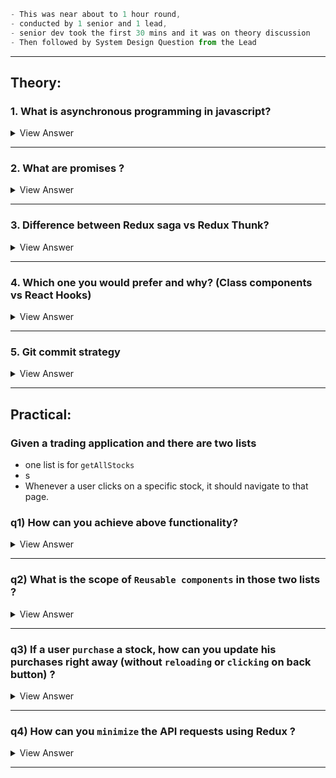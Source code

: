 ```js
- This was near about to 1 hour round,
- conducted by 1 senior and 1 lead,  
- senior dev took the first 30 mins and it was on theory discussion
- Then followed by System Design Question from the Lead
```

----
## Theory:

### 1. What is asynchronous programming in javascript?

<details>

- Asynchronous programming is a programming paradigm that **facilitates `non-blocking` operations**, 
- <ins>**allowing a program to perform tasks concurrently *without waiting for each task to complete* before moving on to the next one**</ins>.


#### Key Concepts of Asynchronous Programming:
1. **Non-blocking Operations**: 
   - In `synchronous` programming, the program execution **blocks or waits** for an operation to complete `before` moving to the next line of code. 
   - `Asynchronous` programming, however, `allows` the execution to proceed to the next operations **without** **waiting** for the previous ones to complete.
<br/>

2. **Concurrency**: 
   - `Asynchronous` programming **enables** **concurrency**, which involves <ins>**making progress on multiple tasks simultaneously**</ins>. 
   - This doesn't necessarily mean that tasks are completed at the same time but rather that <ins>**multiple tasks can be in progress at once**</ins>, optimizing the usage of available resources.
<br/>

3. **Event Loop**: 
   - Many `asynchronous` programming environments **use an event loop** that continuously checks for and manages events or tasks that need to be executed.
   - This loop plays a crucial role in managing and dispatching tasks as they become ready for execution.
<br/>

4. **Callbacks**: 
   - A common pattern in `asynchronous` programming involves `callbacks`. 
   - A callback is <ins>**a function that is specified to run after a task completes**</ins>. 
   - However, excessive use of callbacks can lead to complex and hard-to-manage code, often referred to as "`callback hell`."
<br/>

5. **Promises**: 
   - To `address` some of the challenges of callbacks, `promises` are used as abstractions that represent the completion or failure of an asynchronous operation. 
   - They <ins>**simplify the chaining of operations and improve error handling**.</ins>
<br/>

6. **Async/Await**: 
   - Modern programming languages like JavaScript implement `async/await` syntax <ins>**to make asynchronous code easier to write and read**.</ins> 
   - The `async` keyword is used to declare a function that handles asynchronous operations, 
   - and `await` is **used <ins>to pause the execution of the function until a Promise is resolved or rejected</ins>**.

#### Benefits of Asynchronous Programming:
- **Improved Performance**: 
  - By **`not`** blocking the main thread with time-consuming operations, applications **can remain responsive** to user interactions or other critical tasks.
<br/>

- **Resource Efficiency**: 
  - `Asynchronous` programming **can lead to <ins>more efficient use of system resources</ins>**, particularly in I/O-bound and network-bound scenarios.
<br/>

- **Scalability**: 
  - Applications designed with `asynchronous` principles <ins>**can handle more operations with fewer resources**</ins>, thus scaling better as user demand increases.
<br/>

#### Applications:
- **Web Development**: 
  - Handling HTTP requests, 
  - performing API calls, 
  - and interacting with databases without blocking user interactions.
<br/>

- **Data Processing**: 
  - Large-scale data processing where tasks can be distributed and handled in parallel.
<br/>

- **Real-time Systems**: 
  - Systems like chat applications or live updates where immediate response to user actions is crucial.

<summary>
View Answer
</summary>
</details>




----

### 2. What are promises ?

<details>

- `Promises` are a fundamental concept in `asynchronous` programming, 
- A `Promise` represents a placeholder for the eventual result of an asynchronous operation. 
- Essentially, <ins>**it's an object that encapsulates the state of an operation that will complete at some point in the future, either `successfully` or with an `error`**</ins>.

#### Key Features of Promises:
- `States`: A promise can be in one of three states:
- `Pending`: The **initial state** of the promise. The operation has not completed yet.
- `Fulfilled`: The operation **completed** successfully, and the promise now holds the resulting value.
- `Rejected`: The operation **failed**, and the promise holds the reason for the failure.
- `Immutability`: Once a promise resolves to either a fulfilled or rejected state, **it cannot change its state again**. 
  - The value or the rejection reason it holds becomes immutable, and all further attempts to `resolve` or `reject` it are ineffective.

#### Creating a Promise:
```js
let promise = new Promise((resolve, reject) => {
    // Asynchronous operation code
    setTimeout(() => {
        if ("operation_successful") {
            resolve("Data retrieved");
        } else {
            reject("Error occurred");
        }
    }, 2000);
});
```
```js
//USAGE OF PROMISES (DON'T FORGET THIS😁)

promise.then((data) => {
    console.log(data);  // Handle success
}).catch((error) => {
    console.error(error);  // Handle error
});
```
<summary>
View Answer
</summary>
</details>

--- 

### 3. Difference between Redux saga vs Redux Thunk?


<details>

- Both are `middleware` libraries **for managing side effects** in Redux-based applications, 
- but they use `different` approaches and philosophies for handling asynchronous operations. 

#### <ins>Redux Thunk:</ins>
- Allows you to <ins>**write action creators that return a function instead of an action**.</ins> 
- The function **`can`** contain asynchronous logic and can `dispatch actions` at appropriate times.

#### <ins>Key Features:</ins>
- **Simplicity**: 
  - `Thunks` are straightforward to use and easy to integrate, making them an **excellent choice for simple scenarios**.
<br/>

- **Flexibility**: 
  - You can ***include*** both `synchronous` and `asynchronous` logic **<ins>inside a single thunk**</ins>.
<br/>

- **Control**: 
  - Thunks give you **direct control over the dispatch process**, allowing you to dispatch multiple actions in response to asynchronous events.

#### <ins>Usage:</ins>
- Thunks are primarily **used for <ins>simple asynchronous operations</ins>** like API calls, 
- where you might want to <ins>**dispatch an action when a request starts and another when it completes**</ins>.

#### <ins>Redux Saga:</ins>

- Redux Saga uses ES6 generator functions to make asynchronous flows easy to read, write, and test. 
- It **handles complex scenarios more seamlessly than thunks** due to its declarative approach and powerful suite of effects.

#### <ins>Key Features:</ins>

- **Declarative Approach**: 
  - Sagas use `yield` statements to express asynchronous flows in a synchronous-like manner, which can be easier to manage and reason about.
- **Effect Creators**: 
  - These are functions provided by Redux Saga that return plain JavaScript objects describing the intended side effect, which keeps your saga logic pure.
- **Testing**: 
  - Testing sagas is generally more straightforward because you can test the generator functions by checking the yielded effects without performing the actual side effect.
- **Concurrency Management**: 
  - Sagas offer built-in ways to handle common concurrent patterns, such as starting, pausing, and cancelling tasks.

#### <ins>Usage</ins>:
- `Sagas` are **beneficial** for <ins>**handling complex sequences of asynchronous operations**</ins>. 
- and scenarios **where you <ins>need fine-grained control over side effects**</ins>, 
- **`concurrency`**, or where related asynchronous operations might overlap.
<summary>
View Answer
</summary>
</details>




----

### 4. Which one you would prefer and why? (Class components vs React Hooks)

<details>

### Class Components
**Syntax**: 
Class components use ES6 classes and extend React.Component.

**State**: 
They maintain local state using this.state.

**Lifecycle Methods**: 
Support lifecycle methods directly (**`componentDidMount`**, **`componentDidUpdate`**, etc.).

**Event Handling**: 
Use this for event handlers that must be bound explicitly, or use arrow functions to retain the context.

----

### Functional Components
**Syntax**: 
Functions that receive props as an argument and return JSX.

**State & Side Effects**: 
Use hooks (useState, useEffect, etc.) for state management and side effects.

**Simplicity**: 
Smaller and simpler code structure.

**Performance**: 
Potentially more performant due to the lack of this and lifecycle methods.

### When to Use Which?

#### Use Functional Components If:
- You want to write **`concise`**, **`readable`**, and **`maintainable`** code.
- You don't require lifecycle methods explicitly or are comfortable using hooks for similar functionality.
- The component is relatively **`simple`** and doesn't need complex logic.


#### Use Class Components If:
- You're maintaining **`legacy`** code or adding features to existing class components.
- Your team or existing codebase uses class components consistently.


### General Recommendation:

- Modern best practice leans towards functional components due to the powerful and flexible hooks API.
- If starting new projects or refactoring old code, it's beneficial to use functional components whenever possible.

<summary>
View Answer
</summary>
</details>

-----

### 5. Git commit strategy

<details>

**1. Commit Frequency**
- Commit `often` and `early`. 
- Frequent commits help in keeping track of changes incrementally and make it easier to locate and understand changes, or revert them if necessary.

**2. Atomic Commits**
- Each commit **should represent <ins>a single logical change</ins>**. 
- This makes the commit history easier to understand and debug. 

**3. Commit Messages**
- Good commit messages are critical. 
- They <ins>**should clearly explain what the commit does and why the change is needed**</ins>, not just what was changed.

**4. Branching Strategy**
- **Ex1**: Feature Branch Workflow: Developers create branches for each new feature, keeping the main branch clean.
- **Ex2**: branching model designed around project releases, which distinguishes between different types of branches: feature, release, and hotfix.

**5. Commit Revisions**
- `Before` committing, it's good practice **to use git diff to review your changes** or git add -p to interactively choose chunks of code to commit. 
- This helps in <ins>**making sure only intended changes are committed**</ins>.

**6. Squashing and Rebase**
- `Squashing` turns <ins>**many commits into a single commit</ins>**, which can make the history cleaner and more understandable. 
- `Rebasing` is another technique used to **maintain a clean project history by moving or <ins>combining a sequence of commits to a new base commit</ins>**.

**7. Commit Tags**
- `Tags` are typically **used for marking releases** (v1.0, v2.0) and are immutable points that <ins>can help in rolling back to stable states in production</ins>.
<summary>
View Answer
</summary>
</details>

---

## Practical:

### Given a trading application and there are two lists
- one list is for `getAllStocks`
- s    
- Whenever a user clicks on a specific stock, it should navigate to that page.

### q1) How can you achieve above functionality?

<details>

- #### To navigate to a specific stock page when a user clicks on a stock from the stock list, you can follow these steps:

**1. Routing Setup**: 
  - Application is set up with React Router and that the stock pages are associated with dynamic routes.

```js
// App.js or a similar main file
import { BrowserRouter as Router, Route, Routes } from 'react-router-dom';
import AllStocks from './components/AllStocks';
import StockDetail from './components/StockDetail';

function App() {
  return (
    <Router>
      <Routes>
        <Route path="/" element={<AllStocks />} />
        <Route path="/stock/:stockId" element={<StockDetail />} />
      </Routes>
    </Router>
  );
}
```

**2. Click Handler:**
  - Attach a click handler to each stock item in the AllStocks component that uses the **`useNavigate`** hook from React Router to navigate to the corresponding stock page.

```js
// AllStocks.js
import { useNavigate } from 'react-router-dom';

function AllStocks({ stocks }) {
  const navigate = useNavigate();

  const handleStockClick = (stockId) => {
    navigate(`/stock/${stockId}`);
  };

  return (
    <ul>
      {stocks.map(stock => (
        <li key={stock.id} onClick={() => handleStockClick(stock.id)}>
          {stock.name}
        </li>
      ))}
    </ul>
  );
}
```

#### 3. Stock Detail Page: 
  - Create a detail page that extracts the stock ID from the URL parameters to fetch and display the relevant stock information.


```js
// StockDetail.js
import { useParams } from 'react-router-dom';

function StockDetail() {
  const { stockId } = useParams();

  // Fetch stock details with `stockId`

  return <div>Stock Details for {stockId}</div>;
}
```

<summary>
View Answer
</summary>
</details>

----

### q2) What is the scope of `Reusable components` in those two lists ?

<details>

#### 1. Stock List Component:

- A reusable stock list component can be created that accepts an array of stocks and an onClick function as props.

```js
// StockList.js
function StockList({ stocks, onClick }) {
  return (
    <ul>
      {stocks.map(stock => (
        <li key={stock.id} onClick={() => onClick(stock.id)}>
          {stock.name}
        </li>
      ))}
    </ul>
  );
}
```


#### 2. Stock Item Component:
- A reusable stock item component can encapsulate the layout and appearance of each stock item.

```js
// StockItem.js
function StockItem({ stock, onClick }) {
  return (
    <div onClick={() => onClick(stock.id)}>
      <h4>{stock.name}</h4>
      <p>{stock.price}</p>
    </div>
  );
}
```





<summary>
View Answer
</summary>
</details>

----

### q3) If a user `purchase` a stock, how can you update his purchases right away (without `reloading` or `clicking` on back button) ?


<details>

#### 1. State Management: 
  - I said I will use Redux, to maintain a centralized list of purchased stocks.

#### 2. Action Dispatch: 
  - When a purchase is completed, dispatch an action to update the purchased stocks list.

```js
// Purchase action
export const purchaseStock = (stock) => ({
  type: 'PURCHASE_STOCK',
  payload: stock
});


export const revertPurchase = stock => ({
  type: 'REVERT_PURCHASE',
  payload: stock
});

```

#### 3. Reducer
-  Update the reducer to add the new purchase to the state.

```js
// stocksReducer.js
const initialState = {
  purchasedItems: [],
};

function stocksReducer(state = initialState, action) {
  switch (action.type) {
    case 'PURCHASE_STOCK':
      return {
        ...state,
        purchasedItems: [...state.purchasedItems, action.payload]
      };
    case 'REVERT_PURCHASE':
      return {
        ...state,
        purchasedItems: state.purchasedItems.filter(item => item.id !== action.payload.id)
      };
    default:
      return state;
  }
}
```


#### 4. Optimistic UI Update:

- As soon as a purchase is confirmed, update the local state optimistically before waiting for server confirmation. This provides instant visual feedback.

```js
// PurchaseStock.js
import { useDispatch } from 'react-redux';
import { purchaseStock, revertPurchase } from '../actions/purchaseActions';

function PurchaseStock({ stock }) {
  const dispatch = useDispatch();

  const handlePurchase = async () => {
    // Optimistically update the UI
    dispatch(purchaseStock(stock));

    try {
      // Simulate API request
      const response = await fetch('/api/purchase', {
        method: 'POST',
        headers: {
          'Content-Type': 'application/json',
        },
        body: JSON.stringify(stock),
      });
      const data = await response.json();

      // Handle response based on server confirmation
      if (!response.ok || data.error) {
        throw new Error(data.message || 'Purchase failed');
      }
      console.log('Purchase confirmed by server');
    } catch (error) {
      console.error(error);
      // Roll back if there is an error
      dispatch(revertPurchase(stock));
      alert('Purchase failed: ' + error.message);
    }
  };

  return (
    <button onClick={handlePurchase}>
      Purchase {stock.name}
    </button>
  );
}
```
<summary>
View Answer
</summary>
</details>




----

### q4) How can you `minimize` the API requests using Redux ?


<details>


#### - offers a straightforward way to persist state across sessions, suitable for data that doesn't change often and isn't sensitive.


```js
npm install redux-persist
```

```js
// configureStore.js
import { configureStore } from '@reduxjs/toolkit';
import storage from 'redux-persist/lib/storage'; // defaults to localStorage for web
import { combineReducers } from 'redux';
import { persistReducer, persistStore } from 'redux-persist';

import apiReducer from './apiReducer';

const rootReducer = combineReducers({
    api: apiReducer,
});

const persistConfig = {
    key: 'root',
    storage,
    whitelist: ['api'] // Specify which reducers should be persisted
};

const persistedReducer = persistReducer(persistConfig, rootReducer);

const store = configureStore({
    reducer: persistedReducer,
    middleware: (getDefaultMiddleware) =>
        getDefaultMiddleware({
            serializableCheck: {
                ignoredActions: ['persist/PERSIST']
            }
        })
});

const persistor = persistStore(store);

export { store, persistor };
```
<summary>
View Answer
</summary>
</details>

-----